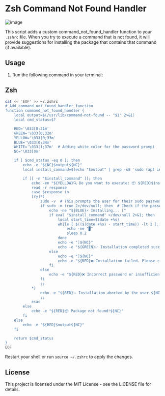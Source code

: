 # Zsh Command Not Found Handler

![image](https://github.com/h4ckm1n-dev/ubuntu-zsh-autoinstall/assets/97511408/f2c17990-5355-4a23-821e-7dfe4ecb69d2)

This script adds a custom command_not_found_handler function to your `.zshrc` file. When you try to execute a command that is not found, it will provide suggestions for installing the package that contains that command (if available).

## Usage

1. Run the following command in your terminal:

## Zsh

```bash
cat << 'EOF' >> ~/.zshrc
# Add command_not_found_handler function
function command_not_found_handler {
	local output=$(/usr/lib/command-not-found -- "$1" 2>&1)
	local cmd_status=$?

	RED='\033[0;31m'
	GREEN='\033[0;32m'
	YELLOW='\033[0;33m'
	BLUE='\033[0;34m'
	WHITE='\033[1;37m'  # Adding white color for the password prompt
	NC='\033[0m'

	if [ $cmd_status -eq 0 ]; then
		echo -e "${NC}$output${NC}"
		local install_command=$(echo "$output" | grep -oE 'sudo (apt install|snap install) [a-zA-Z0-9\-]+')

		if [[ -n "$install_command" ]]; then
			echo -en "${YELLOW}🔍 Do you want to execute: 📦 ${RED}$install_command${YELLOW} (y/N) ${NC}"
			read -r response
			case $response in
			[Yy]*)
				sudo -v  # This prompts the user for their sudo password if needed
				if sudo -n true 2>/dev/null; then  # Check if the password was correctly entered
					echo -ne "${BLUE}⚡ Installing... ["
					if eval "$install_command" >/dev/null 2>&1; then
						local start_time=$(date +%s)
						while [ $(($(date +%s) - start_time)) -lt 2 ]; do
							echo -ne "▉"
							sleep 0.2
						done
						echo -e "]${NC}"
						echo -e "${GREEN}✅ Installation completed successfully!${NC}"
					else
						echo -e "]${NC}"
						echo -e "${RED}❌ Installation failed. Please check the error messages above.${NC}"
					fi
				else
					echo -e "${RED}❌ Incorrect password or insufficient permissions.${NC}"
				fi
				;;
			*)
				echo -e "${RED}💥 Installation aborted by the user.${NC}"
				;;
			esac
		else
			echo -e "${RED}📦 Package not found!${NC}"
		fi
	else
		echo -e "${RED}$output${NC}"
	fi

	return $cmd_status
}
EOF
```

Restart your shell or run `source ~/.zshrc` to apply the changes.

## License

This project is licensed under the MIT License - see the LICENSE file for details.
